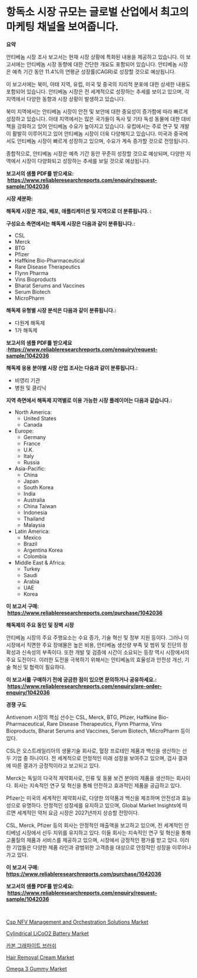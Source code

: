 <p><h1>항독소 시장 규모는 글로벌 산업에서 최고의 마케팅 채널을 보여줍니다.</h1></p><p><strong>요약</strong></p>
<p><p>안티베놈 시장 조사 보고서는 현재 시장 상황에 특화된 내용을 제공하고 있습니다. 이 보고서에는 안티베놈 시장 동향에 대한 간단한 개요도 포함되어 있습니다. 안티베놈 시장은 예측 기간 동안 11.4%의 연평균 성장률(CAGR)로 성장할 것으로 예상됩니다.</p><p>이 보고서에는 북미, 아태 지역, 유럽, 미국 및 중국의 지리적 분포에 대한 상세한 내용도 포함되어 있습니다. 안티베놈 시장은 전 세계적으로 성장하는 추세를 보이고 있으며, 각 지역에서 다양한 동향과 시장 상황이 발생하고 있습니다.</p><p>북미 지역에서는 안티베놈 시장이 안전 및 보안에 대한 중요성이 증가함에 따라 빠르게 성장하고 있습니다. 아태 지역에서는 많은 국가들이 독사 및 기타 독성 동물에 대한 대비책을 강화하고 있어 안티베놈 수요가 높아지고 있습니다. 유럽에서는 주로 연구 및 개발이 활발히 이루어지고 있어 안티베놈 시장이 더욱 다양해지고 있습니다. 미국과 중국에서도 안티베놈 시장이 빠르게 성장하고 있으며, 수요가 계속 증가할 것으로 전망됩니다.</p><p>종합적으로, 안티베놈 시장은 예측 기간 동안 꾸준히 성장할 것으로 예상되며, 다양한 지역에서 시장이 다양화되고 성장하는 추세를 보일 것으로 예상됩니다.</p></p>
<p><strong>보고서의 샘플 PDF를 받으세요: &nbsp;<a href="https://www.reliableresearchreports.com/enquiry/request-sample/1042036">https://www.reliableresearchreports.com/enquiry/request-sample/1042036</a></strong></p>
<p><strong>시장 세분화:</strong></p>
<p><strong> 해독제 시장은 개요, 배포, 애플리케이션 및 지역으로 더 분류됩니다. :</strong></p>
<p><strong>구성요소 측면에서는 해독제 시장은 다음과 같이 분류됩니다.:</strong></p>
<p><ul><li>CSL</li><li>Merck</li><li>BTG</li><li>Pfizer</li><li>Haffkine Bio-Pharmaceutical</li><li>Rare Disease Therapeutics</li><li>Flynn Pharma</li><li>Vins Bioproducts</li><li>Bharat Serums and Vaccines</li><li>Serum Biotech</li><li>MicroPharm</li></ul></p>
<p><strong> 해독제 유형별 시장 분석은 다음과 같이 분류됩니다.:</strong></p>
<p><ul><li>다원계 해독제</li><li>1가 해독제</li></ul></p>
<p><strong>보고서의 샘플 PDF를 받으세요 :<a href="https://www.reliableresearchreports.com/enquiry/request-sample/1042036">https://www.reliableresearchreports.com/enquiry/request-sample/1042036</a></strong></p>
<p><strong> 해독제 응용 분야별 시장 산업 조사는 다음과 같이 분류됩니다.:</strong></p>
<p><ul><li>비영리 기관</li><li>병원 및 클리닉</li></ul></p>
<p><strong>지역 측면에서 해독제 지역별로 이용 가능한 시장 플레이어는 다음과 같습니다.:</strong></p>
<p><ul>
    <li>
        North America:
        <ul>
            <li>United States</li>
            <li>Canada</li>
        </ul>
    </li>
    <li>
        Europe:
        <ul>
            <li>Germany</li>
            <li>France</li>
            <li>U.K.</li>
            <li>Italy</li>
            <li>Russia</li>
        </ul>
    </li>
    <li>
        Asia-Pacific:
        <ul>
            <li>China</li>
            <li>Japan</li>
            <li>South Korea</li>
            <li>India</li>
            <li>Australia</li>
            <li>China Taiwan</li>
            <li>Indonesia</li>
            <li>Thailand</li>
            <li>Malaysia</li>
        </ul>
    </li>
    <li>
        Latin America:
        <ul>
            <li>Mexico</li>
            <li>Brazil</li>
            <li>Argentina Korea</li>
            <li>Colombia</li>
        </ul>
    </li>
    <li>
        Middle East & Africa:
        <ul>
            <li>Turkey</li>
            <li>Saudi</li>
            <li>Arabia</li>
            <li>UAE</li>
            <li>Korea</li>
        </ul>
    </li>
    </ul></p>
<p><strong>이 보고서 구매: &nbsp;<a href="https://www.reliableresearchreports.com/purchase/1042036">https://www.reliableresearchreports.com/purchase/1042036</a></strong></p>
<p><strong>해독제의 주요 동인 및 장벽 시장</strong></p>
<p><p>안티베놈 시장의 주요 주행요소는 수요 증가, 기술 혁신 및 정부 지원 등이다. 그러나 이 시장에서 직면한 주요 장애물은 높은 비용, 안티베놈 생산량 부족 및 범위 및 진단의 정확성과 신속성의 부족이다. 또한 개발 및 검증에 시간이 소요되는 등장 역시 시장에서의 주요 도전이다. 이러한 도전을 극복하기 위해서는 안티베놈의 효율성과 안전성 개선, 기술 혁신 및 협력이 필요하다.</p></p>
<p><strong>이 보고서를 구매하기 전에 궁금한 점이 있으면 문의하거나 공유하세요.: &nbsp;<a href="https://www.reliableresearchreports.com/enquiry/pre-order-enquiry/1042036">https://www.reliableresearchreports.com/enquiry/pre-order-enquiry/1042036</a></strong></p>
<p><strong>경쟁 구도</strong></p>
<p><p>Antivenom 시장의 핵심 선수는 CSL, Merck, BTG, Pfizer, Haffkine Bio-Pharmaceutical, Rare Disease Therapeutics, Flynn Pharma, Vins Bioproducts, Bharat Serums and Vaccines, Serum Biotech, MicroPharm 등이 있다. </p><p>CSL은 오스트레일리아의 생물기술 회사로, 혈장 프로테인 제품과 백신을 생산하는 선두 기업 중 하나이다. 전 세계적으로 안정적인 미래 성장을 보여주고 있으며, 검사 결과에 따른 결과가 긍정적이라고 보고되고 있다.</p><p>Merck는 독일의 다국적 제약회사로, 인류 및 동물 보건 분야의 제품을 생산하는 회사이다. 회사는 지속적인 연구 및 혁신을 통해 안전하고 효과적인 제품을 공급하고 있다. </p><p>Pfizer는 미국의 세계적인 제약회사로, 다양한 의약품과 백신을 제조하며 안전성과 효능성으로 유명하다. 안정적인 성장세를 유지하고 있으며, Global Market Insights에 따르면 세계적인 약처 요금 시장은 2027년까지 상승할 전망이다.</p><p>CSL, Merck, Pfizer 등의 회사는 안정적인 매출액을 보고하고 있으며, 전 세계적인 안티베넘 시장에서 선두 지위를 유지하고 있다. 이들 회사는 지속적인 연구 및 혁신을 통해 고품질의 제품과 서비스를 제공하고 있으며, 시장에서 긍정적인 평가를 받고 있다. 이러한 기업들은 다양한 제품 라인과 광범위한 고객층을 대상으로 안정적인 성장을 이루어나가고 있다.</p></p>
<p><strong>이 보고서 구매: &nbsp; <a href="https://www.reliableresearchreports.com/purchase/1042036">https://www.reliableresearchreports.com/purchase/1042036</a></strong></p>
<p><strong>보고서의 샘플 PDF를 받으세요: &nbsp;<a href="https://www.reliableresearchreports.com/enquiry/request-sample/1042036">https://www.reliableresearchreports.com/enquiry/request-sample/1042036</a></strong><strong></strong></p>
<p>&nbsp;</p>
<p><p><a href="https://valiant-lunge-8fe.notion.site/Csp-NFV-Management-and-Orchestration-Solutions-Market-Size-and-Growth-Market-Segmentation-Regional-93527365a80845c084d907bb03363964">Csp NFV Management and Orchestration Solutions Market</a></p><p><a href="https://view.publitas.com/reportprime-1/cylindrical-licoo2-battery-market-research-report-the-key-to-successful-business-strategy-forecasted-for-period-from-2024-2031/">Cylindrical LiCoO2 Battery Market</a></p><p><a href="https://github.com/akzkkws047661437/Market-Research-Report-List-1/blob/main/1454270190066.md">카본 그래파이트 브러쉬</a></p><p><a href="https://issuu.com/reportprime-2/docs/hair-removal-cream-market-size-2030.pptx">Hair Removal Cream Market</a></p><p><a href="https://issuu.com/reportprime-2/docs/omega-3-gummy-market-size-2030.pptx">Omega 3 Gummy Market</a></p></p>